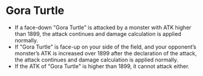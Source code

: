 # Gora Turtle

*   If a face-down "Gora Turtle" is attacked by a monster with ATK higher than 1899, the attack continues and damage calculation is applied normally.
*   If "Gora Turtle" is face-up on your side of the field, and your opponent’s monster’s ATK is increased over 1899 after the declaration of the attack, the attack continues and damage calculation is applied normally.
*   If the ATK of "Gora Turtle" is higher than 1899, it cannot attack either.

